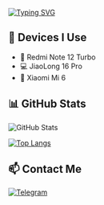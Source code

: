[![Typing SVG](https://readme-typing-svg.demolab.com?font=Comic+Relief&duration=3000&pause=1000&color=31A5F7&background=FFFFFF00&width=435&lines=Hi+there+%F0%9F%91%8B%2C+I'm+twoone-3;Life+is+a+wildness)](https://git.io/typing-svg)

## 📱 Devices I Use

- 📱 Redmi Note 12 Turbo
- 💻 JiaoLong 16 Pro
- 📱 Xiaomi Mi 6

## 📊 GitHub Stats

![GitHub Stats](https://github-readme-stats.vercel.app/api?username=twoone-3&show_icons=true&theme=transparent)

[![Top Langs](https://github-readme-stats.vercel.app/api/top-langs/?username=twoone-3&theme=transparent)](https://github.com/anuraghazra/github-readme-stats)

## 📫 Contact Me

[![Telegram](https://img.shields.io/badge/Telegram-2CA5E0?style=flat-square&logo=telegram&logoColor=white)](https://t.me/twoone3_tech_tips)
